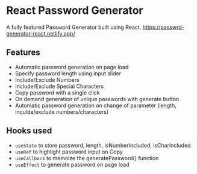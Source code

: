 # React Password Generator

A fully featured Password Generator built using React.
<https://passwrd-generator-react.netlify.app/>

## Features

- Automatic password generation on page load
- Specify password length using input slider
- Include/Exclude Numbers
- Include/Exclude Special Characters
- Copy password with a single click
- On demand generation of unique passwords with generate button
- Automatic password generation on change of parameter (length, inculde/exclude numbers/characters)

## Hooks used

- `useState` to store password, length, isNumberIncluded, isCharIncluded
- `useRef` to highlight password input on Copy
- `useCallback` to memoize the generatePassword() function
- `useEffect` to generate password on page load
